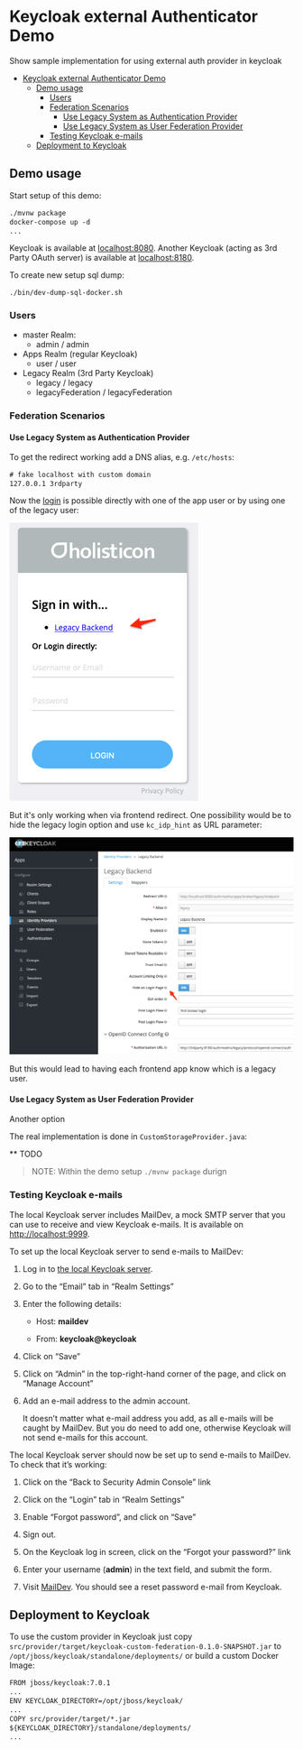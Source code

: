 # Keycloak external Authenticator Demo
Show sample implementation for using external auth provider in keycloak

- [Keycloak external Authenticator Demo](#keycloak-external-authenticator-demo)
  - [Demo usage](#demo-usage)
    - [Users](#users)
    - [Federation Scenarios](#federation-scenarios)
      - [Use Legacy System as Authentication Provider](#use-legacy-system-as-authentication-provider)
      - [Use Legacy System as User Federation Provider](#use-legacy-system-as-user-federation-provider)
    - [Testing Keycloak e-mails](#testing-keycloak-e-mails)
  - [Deployment to Keycloak](#deployment-to-keycloak)

## Demo usage

Start setup of this demo:
```
./mvnw package
docker-compose up -d
...
```


Keycloak is available at [localhost:8080](http://localhost:8080/). Another Keycloak (acting as 3rd Party OAuth server) is available at [localhost:8180](http://localhost:8180/).

To create new setup sql dump:
```
./bin/dev-dump-sql-docker.sh 

```

### Users

* master Realm:
  * admin / admin
* Apps Realm (regular Keycloak)
  * user / user
* Legacy Realm (3rd Party Keycloak)
  * legacy / legacy
  * legacyFederation / legacyFederation

### Federation Scenarios

#### Use Legacy System as Authentication Provider

To get the redirect working add a DNS alias, e.g. `/etc/hosts`:

```
# fake localhost with custom domain
127.0.0.1 3rdparty
```

Now the [login](http://localhost:8080/auth/realms/apps/account) is possible directly with one of the app user or by using one of the legacy user:

![](docs/images/scenario1_legacy_as_oauth_provider.png)

But it's only working when via frontend redirect. One possibility would be to hide the legacy login option and use `kc_idp_hint` as URL parameter:

![](docs/images/scenario1_legacy_server_config.png)

But this would lead to having each frontend app know which is a legacy user.


#### Use Legacy System as User Federation Provider

Another option 

The real implementation is done in `CustomStorageProvider.java`:



** TODO
>NOTE: Within the demo setup `./mvnw package` durign 


### Testing Keycloak e-mails
The local Keycloak server includes MailDev, a mock SMTP server that you can use to receive and view Keycloak e-mails. It is available on <http://localhost:9999>.

To set up the local Keycloak server to send e-mails to MailDev:

1. Log in to [the local Keycloak server](http://localhost:8080).

2. Go to the “Email” tab in “Realm Settings”

3. Enter the following details:

    - Host: **maildev**

    - From: **keycloak@keycloak**

4. Click on “Save”

5. Click on “Admin” in the top-right-hand corner of the page, and click on “Manage Account”

6. Add an e-mail address to the admin account.

    It doesn’t matter what e-mail address you add, as all e-mails will be caught by MailDev. But you do need to add one, otherwise Keycloak will not send e-mails for this account.

The local Keycloak server should now be set up to send e-mails to MailDev. To check that it’s working:

1. Click on the “Back to Security Admin Console” link

2. Click on the “Login” tab in “Realm Settings”

3. Enable “Forgot password”, and click on “Save”

4. Sign out.

5. On the Keycloak log in screen, click on the “Forgot your password?” link

6. Enter your username (**admin**) in the text field, and submit the form.

7. Visit [MailDev](http://localhost:9999). You should see a reset password e-mail from Keycloak.


## Deployment to Keycloak

To use the custom provider in Keycloak just copy `src/provider/target/keycloak-custom-federation-0.1.0-SNAPSHOT.jar` to `/opt/jboss/keycloak/standalone/deployments/` or build a custom Docker Image:

```
FROM jboss/keycloak:7.0.1
...
ENV KEYCLOAK_DIRECTORY=/opt/jboss/keycloak/
...
COPY src/provider/target/*.jar ${KEYCLOAK_DIRECTORY}/standalone/deployments/
...
```